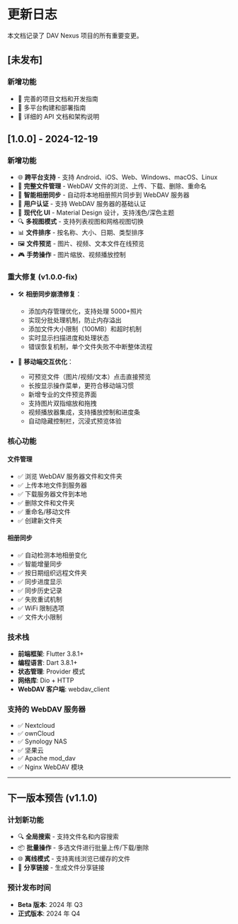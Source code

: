 # 更新日志

本文档记录了 DAV Nexus 项目的所有重要变更。

## [未发布]

### 新增功能

- 📝 完善的项目文档和开发指南
- 🚀 多平台构建和部署指南
- 🔧 详细的 API 文档和架构说明

## [1.0.0] - 2024-12-19

### 新增功能

- 🌐 **跨平台支持** - 支持 Android、iOS、Web、Windows、macOS、Linux
- 📁 **完整文件管理** - WebDAV 文件的浏览、上传、下载、删除、重命名
- 📱 **智能相册同步** - 自动将本地相册照片同步到 WebDAV 服务器
- 🔐 **用户认证** - 支持 WebDAV 服务器的基础认证
- 🎨 **现代化 UI** - Material Design 设计，支持浅色/深色主题
- 🔍 **多视图模式** - 支持列表视图和网格视图切换
- 📊 **文件排序** - 按名称、大小、日期、类型排序
- 🖼️ **文件预览** - 图片、视频、文本文件在线预览
- 🎮 **手势操作** - 图片缩放、视频播放控制

### 重大修复 (v1.0.0-fix)

- 🛠️ **相册同步崩溃修复**：

  - 添加内存管理优化，支持处理 5000+照片
  - 实现分批处理机制，防止内存溢出
  - 添加文件大小限制（100MB）和超时机制
  - 实时显示扫描进度和处理状态
  - 错误恢复机制，单个文件失败不中断整体流程

- 📱 **移动端交互优化**：
  - 可预览文件（图片/视频/文本）点击直接预览
  - 长按显示操作菜单，更符合移动端习惯
  - 新增专业的文件预览界面
  - 支持图片双指缩放和拖拽
  - 视频播放器集成，支持播放控制和进度条
  - 自动隐藏控制栏，沉浸式预览体验

### 核心功能

#### 文件管理

- ✅ 浏览 WebDAV 服务器文件和文件夹
- ✅ 上传本地文件到服务器
- ✅ 下载服务器文件到本地
- ✅ 删除文件和文件夹
- ✅ 重命名/移动文件
- ✅ 创建新文件夹

#### 相册同步

- ✅ 自动检测本地相册变化
- ✅ 智能增量同步
- ✅ 按日期组织远程文件夹
- ✅ 同步进度显示
- ✅ 同步历史记录
- ✅ 失败重试机制
- ✅ WiFi 限制选项
- ✅ 文件大小限制

### 技术栈

- **前端框架**: Flutter 3.8.1+
- **编程语言**: Dart 3.8.1+
- **状态管理**: Provider 模式
- **网络库**: Dio + HTTP
- **WebDAV 客户端**: webdav_client

### 支持的 WebDAV 服务器

- ✅ Nextcloud
- ✅ ownCloud
- ✅ Synology NAS
- ✅ 坚果云
- ✅ Apache mod_dav
- ✅ Nginx WebDAV 模块

---

## 下一版本预告 (v1.1.0)

### 计划新功能

- 🔍 **全局搜索** - 支持文件名和内容搜索
- 📦 **批量操作** - 多选文件进行批量上传/下载/删除
- 🌐 **离线模式** - 支持离线浏览已缓存的文件
- 🔗 **分享链接** - 生成文件分享链接

### 预计发布时间

- **Beta 版本**: 2024 年 Q3
- **正式版本**: 2024 年 Q4
